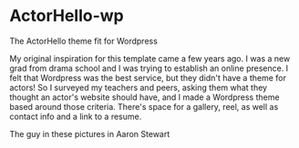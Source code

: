 # ActorHello-wp
The ActorHello theme fit for Wordpress

My original inspiration for this template came a few years ago.
I was a new grad from drama school and I was trying to establish an online presence.
I felt that Wordpress was the best service, but they didn't have a theme for actors!
So I surveyed my teachers and peers, asking them what they thought an actor's website should have,
and I made a Wordpress theme based around those criteria.
There's space for a gallery, reel, as well as contact info and a link to a resume.

The guy in these pictures in Aaron Stewart
